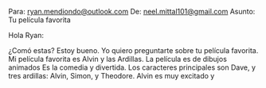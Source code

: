 Para: ryan.mendiondo@outlook.com
De: neel.mittal101@gmail.com
Asunto: Tu película favorita

Hola Ryan:

¿Comó estas? Estoy bueno. Yo quiero preguntarte sobre tu película favorita. Mi película favorita es Alvin y las Ardillas. La película es de dibujos animados Es la comedia y divertida. Los caracteres principales son Dave, y tres ardillas: Alvin, Simon, y Theodore. Alvin es muy excitado y 
